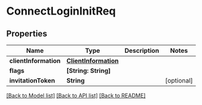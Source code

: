 # ConnectLoginInitReq

## Properties
Name | Type | Description | Notes
------------ | ------------- | ------------- | -------------
**clientInformation** | [**ClientInformation**](ClientInformation.md) |  | 
**flags** | **[String: String]** |  | 
**invitationToken** | **String** |  | [optional] 

[[Back to Model list]](../README.md#documentation-for-models) [[Back to API list]](../README.md#documentation-for-api-endpoints) [[Back to README]](../README.md)


